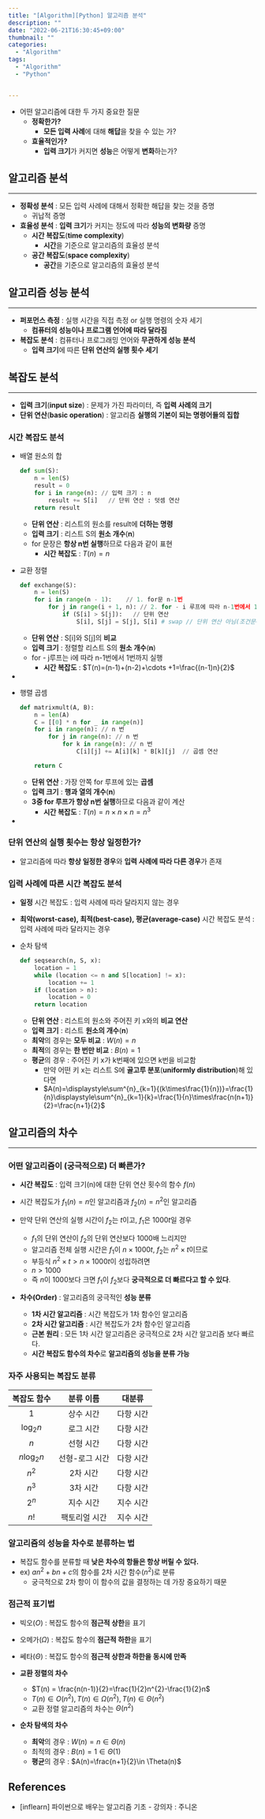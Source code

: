 ```yaml
---
title: "[Algorithm][Python] 알고리즘 분석"
description: ""
date: "2022-06-21T16:30:45+09:00"
thumbnail: ""
categories:
  - "Algorithm"
tags:
  - "Algorithm"
  - "Python"


---
```

<!--more-->

- 어떤 알고리즘에 대한 두 가지 중요한 질문
    - **정확한가?**
        - **모든 입력 사례**에 대해 **해답**을 찾을 수 있는 가?
    - **효율적인가?**
        - **입력 크기**가 커지면 **성능**은 어떻게 **변화**하는가?

## 알고리즘 분석

---

- **정확성 분석** : 모든 입력 사례에 대해서 정확한 해답을 찾는 것을 증명
    - 귀납적 증명
- **효율성 분석** : **입력 크기**가 커지는 정도에 따라 **성능의 변화량** 증명
    - **시간 복잡도**(**time complexity**)
        - **시간**을 기준으로 알고리즘의 효율성 분석
    - **공간 복잡도**(**space complexity**)
        - **공간**을 기준으로 알고리즘의 효율성 분석

## 알고리즘 성능 분석

---

- **퍼포먼스 측정** : 실행 시간을 직접 측정 or 실행 명령의 숫자 세기
    - **컴퓨터의 성능이나 프로그램 언어에 따라 달라짐**
- **복잡도 분석** : 컴퓨터나 프로그래밍 언어와 **무관하게 성능 분석**
    - **입력 크기**에 따른 **단위 연산의 실행 횟수 세기**

## 복잡도 분석

---

- **입력 크기**(**input size**) : 문제가 가진 파라미터, 즉 **입력 사례의 크기**
- **단위 연산**(**basic operation**) : 알고리즘 **실행의 기본이 되는 명령어들의 집합**

### 시간 복잡도 분석

- 배열 원소의 합
    
    ```python
    def sum(S):
    	n = len(S)
    	result = 0
    	for i in range(n): // 입력 크기 : n
    		result += S[i]   // 단위 연산 : 덧셈 연산
    	return result
    ```
    
    - **단위 연산** : 리스트의 원소를 result에 **더하는 명령**
    - **입력 크기** : 리스트 S의 **원소 개수**(**n**)
    - for 문장은 **항상 n번 실행**하므로 다음과 같이 표현
        - **시간 복잡도** : $T(n) =n$

- 교환 정렬
    
    ```python
    def exchange(S):
    	n = len(S)
    	for i in range(n - 1):    // 1. for문 n-1번 
    		for j in range(i + 1, n): // 2. for - i 루프에 따라 n-1번에서 1번까지 실행
    			if (S[i] > S[j]):   // 단위 연산
    				S[i], S[j] = S[j], S[i] # swap // 단위 연산 아님(조건문에 따라 연산 수행 유무)
    ```
    
    - **단위 연산** : S[i]와 S[j]의 **비교**
    - **입력 크기** : 정렬할 리스트 S의 **원소 개수**(**n**)
    - for - j루프는 i에 따라 n-1번에서 1번까지 실행
        - **시간 복잡도** : $T(n)=(n-1)+(n-2)+\cdots +1=\frac{(n-1)n}{2}$

-

- 행렬 곱셈
    
    ```python
    def matrixmult(A, B):
    	n = len(A)
    	C = [[0] * n for _ in range(n)] 
    	for i in range(n): // n 번
    		for j in range(n): // n 번
    			for k in range(n): // n 번
    				C[i][j] += A[i][k] * B[k][j]  // 곱셈 연산
    
    	return C
    ```
    
    - **단위 연산** : 가장 안쪽 for 루프에 있는 **곱셈**
    - **입력 크기** : **행과 열의 개수**(**n**)
    - **3중 for 루프가 항상 n번 실행**하므로 다음과 같이 계산
        - **시간 복잡도** : $T(n)=n \times n \times n=n^{3}$

-

### 단위 연산의 실행 횟수는 항상 일정한가?

- 알고리즘에 따라 **항상 일정한 경우**와 **입력 사례에 따라 다른 경우**가 존재

### 입력 사례에 따른 시간 복잡도 분석

- **일정** 시간 복잡도 : 입력 사례에 따라 달라지지 않는 경우
- **최악(worst-case), 최적(best-case), 평균(average-case)** 시간 복잡도 분석 : 입력 사례에 따라 달라지는 경우

- 순차 탐색
    
    ```python
    def seqsearch(n, S, x):
    	location = 1
    	while (location <= n and S[location] != x):
    		location += 1
    	if (location > n):
    		location = 0
    	return location
    ```
    
    - **단위 연산** : 리스트의 원소와 주어진 키 x와의 **비교 연산**
    - **입력 크기** : 리스트 **원소의 개수**(**n**)
    - **최악**의 경우는 **모두 비교** : $W(n)=n$
    - **최적**의 경우는 **한 번만 비교** : $B(n)=1$
    - **평균**의 경우 : 주어진 키 x가 k번째에 있으면 k번을 비교함
        - 만약 어떤 키 x는 리스트 S에 **골고루 분포**(**uniformly distribution**)해 있다면
        - $A(n)=\displaystyle\sum^{n}_{k=1}{(k\times\frac{1}{n})}=\frac{1}{n}\displaystyle\sum^{n}_{k=1}{k}=\frac{1}{n}\times\frac{n(n+1)}{2}=\frac{n+1}{2}$
            

## 알고리즘의 차수

---

### 어떤 알고리즘이 (궁극적으로) 더 빠른가?

- **시간 복잡도** : 입력 크기(n)에 대한 단위 연산 횟수의 함수 $f(n)$
- 시간 복잡도가 $f_{1}(n)=n$인 알고리즘과 $f_{2}(n)=n^{2}$인 알고리즘
- 만약 단위 연산의 실행 시간이 $f_{2}$는 $t$이고, $f_{1}$은 $1000t$일 경우
    - $f_1$의 단위 연산이 $f_2$의 단위 연산보다 1000배 느리지만
    - 알고리즘 전체 실행 시간은 $f_1$이 $n\times 1000t$, $f_2$는 $n^2 \times t$이므로
    - 부등식 $n^2 \times t \gt n \times 1000t$이 성립하려면
    - $n \gt 1000$
    - 즉 $n$이 1000보다 크면 $f_1$이 $f_2$보다 **궁극적으로 더 빠르다고 할 수 있다**.
    
- **차수(Order)** : 알고리즘의 궁극적인 **성능 분류**
    - **1차 시간 알고리즘** : 시간 복잡도가 1차 함수인 알고리즘
    - **2차 시간 알고리즘** : 시간 복잡도가 2차 함수인 알고리즘
    - **근본 원리** : 모든 1차 시간 알고리즘은 궁극적으로 2차 시간 알고리즘 보다 빠르다.
    - **시간 복잡도 함수의 차수**로 **알고리즘의 성능을 분류 가능**

### 자주 사용되는 복잡도 분류

|      복잡도 함수      |   분류 이름   |  대분류   |
|:----------------:|:---------:|:------:|
|        1         |   상수 시간   | 다항 시간  |
|  $\log_{2}{n}$   |   로그 시간   | 다항 시간  |
|       $n$        |   선형 시간   | 다항 시간  |
|  $n\log_{2}{n}$  | 선형-로그 시간  | 다항 시간  |
|      $n^2$       |   2차 시간   | 다항 시간  |
|      $n^3$       |   3차 시간   | 다항 시간  |
|      $2^n$       |   지수 시간   | 지수 시간  |
|       $n!$       |  팩토리얼 시간  | 지수 시간  |

### 알고리즘의 성능을 차수로 분류하는 법

- 복잡도 함수를 분류할 때 **낮은 차수의 항들은 항상 버릴 수 있다.**
- ex) $an^{2}+bn+c$의 함수를 2차 시간 함수($n^2$)로 분류
    - 궁극적으로 2차 항이 이 함수의 값을 결정하는 데 가장 중요하기 때문

### 점근적 표기법

- 빅오($O$) : 복잡도 함수의 **점근적 상한**을 표기
- 오메가($\Omega$) : 복잡도 함수의 **점근적 하한**을 표기
- 쎄타($\Theta$) : 복잡도 함수의 **점근적 상한과 하한을 동시에 만족**

- **교환 정렬의 차수**
    - $T(n) = \frac{n(n-1)}{2}=\frac{1}{2}n^{2}-\frac{1}{2}n$
    - $T(n) \in O(n^2), T(n)\in \Omega(n^2), T(n)\in \Theta(n^2)$
    - 교환 정렬 알고리즘의 차수는 $\Theta(n^2)$

- **순차 탐색의 차수**
    - **최악**의 경우 : $W(n)=n \in \Theta(n)$
    - 최적의 경우 : $B(n) = 1 \in \Theta(1)$
    - **평균**의 경우 : $A(n)=\frac{n+1}{2}\in \Theta(n)$

## References

- [inflearn] 파이썬으로 배우는 알고리즘 기초 - 강의자 : 주니온